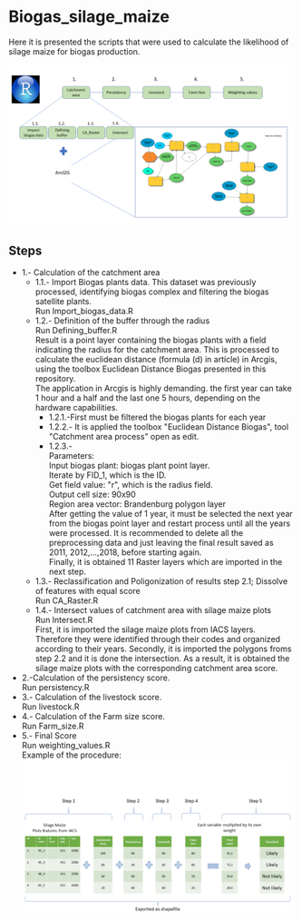 # Biogas_silage_maize

Here it is presented the scripts that were used to calculate the likelihood of silage maize for biogas production.

![Screenshot](R_steps.png)

## Steps
* 1.- Calculation of the catchment area <br />
  * 1.1.- Import Biogas plants data. This dataset was previously processed, identifying biogas complex and filtering the biogas satellite plants. <br />
Run Import_biogas_data.R <br />
  * 1.2.- Definition of the buffer through the radius <br />
Run Defining_buffer.R <br />
Result is a point layer containing the biogas plants with a field indicating the radius for the catchment area. This is processed to calculate the euclidean distance (formula (d) in article) in Arcgis, using the toolbox Euclidean Distance Biogas presented in this repository. <br /> 
The application in Arcgis is highly demanding. the first year can take 1 hour and a half and the last one 5 hours, depending on the hardware capabilities. <br />
    * 1.2.1.-First must be filtered the biogas plants for each year <br />
    * 1.2.2.- It is applied the toolbox "Euclidean Distance Biogas", tool "Catchment area process" open as edit. <br />
    * 1.2.3.- <br />
Parameters: <br />
Input biogas plant: biogas plant point layer. <br />
Iterate by FID_1, which is the ID. <br />
Get field value: "r", which is the radius field. <br />
Output cell size: 90x90 <br />
Region area vector: Brandenburg polygon layer <br />
After getting the value of 1 year, it must be selected the next year from the biogas point layer and restart process until all the years were processed. It is recommended to delete all the preprocessing data and just leaving the final result saved as 2011, 2012,...,2018, before starting again. <br />
Finally, it is obtained 11 Raster layers which are imported in the next step. <br />
  * 1.3.- Reclassification and Poligonization of results step 2.1; Dissolve of features with equal score <br />
Run CA_Raster.R <br />
  * 1.4.- Intersect values of catchment area with silage maize plots <br />
Run Intersect.R <br />
First, it is imported the silage maize plots from IACS layers. Therefore they were identified through their codes and organized according to their years.
Secondly, it is imported the polygons froms step 2.2 and it is done the intersection. 
As a result, it is obtained the silage maize plots with the corresponding catchment area score. <br />
* 2.-Calculation of the persistency score. <br />
Run persistency.R <br />
* 3.- Calculation of the livestock score. <br />
Run livestock.R <br />
* 4.- Calculation of the Farm size score. <br />
Run Farm_size.R <br />
* 5.- Final Score  <br />
Run weighting_values.R <br />
Example of the procedure: <br />
![Screenshot](Intern_Steps.png)
